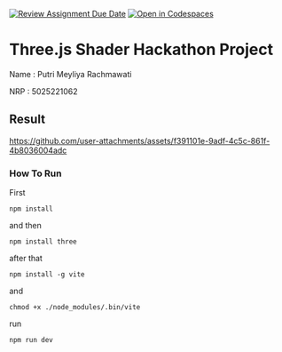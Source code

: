 [![Review Assignment Due Date](https://classroom.github.com/assets/deadline-readme-button-22041afd0340ce965d47ae6ef1cefeee28c7c493a6346c4f15d667ab976d596c.svg)](https://classroom.github.com/a/_wHFcbvB)
[![Open in Codespaces](https://classroom.github.com/assets/launch-codespace-2972f46106e565e64193e422d61a12cf1da4916b45550586e14ef0a7c637dd04.svg)](https://classroom.github.com/open-in-codespaces?assignment_repo_id=17481112)
# Three.js Shader Hackathon Project

Name : Putri Meyliya Rachmawati 

NRP  : 5025221062

## Result

https://github.com/user-attachments/assets/f391101e-9adf-4c5c-861f-4b8036004adc

### How To Run
First

```
npm install
```
and then

```
npm install three
```

after that

```
npm install -g vite
```
and 

```
chmod +x ./node_modules/.bin/vite
```

run

```
npm run dev
```
